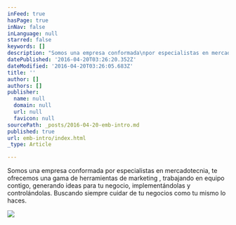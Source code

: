 ```yaml
---
inFeed: true
hasPage: true
inNav: false
inLanguage: null
starred: false
keywords: []
description: "Somos una empresa conformada\npor especialistas en mercadotecnia, te ofrecemos una gama de herramientas de marketing , trabajando en equipo contigo, generando ideas para tu negocio,\nimplementándolas y controlándolas.\nBuscando siempre cuidar de tu negocios como tu mismo lo haces.\_"
datePublished: '2016-04-20T03:26:20.352Z'
dateModified: '2016-04-20T03:26:05.683Z'
title: ''
author: []
authors: []
publisher:
  name: null
  domain: null
  url: null
  favicon: null
sourcePath: _posts/2016-04-20-emb-intro.md
published: true
url: emb-intro/index.html
_type: Article

---
```

Somos una empresa conformada
por especialistas en mercadotecnia, te ofrecemos una gama de herramientas de marketing , trabajando en equipo contigo, generando ideas para tu negocio,
implementándolas y controlándolas.
Buscando siempre cuidar de tu negocios como tu mismo lo haces. 

![](https://the-grid-user-content.s3-us-west-2.amazonaws.com/ed3578c6-b35d-43ef-8098-3483668ded81.jpg)